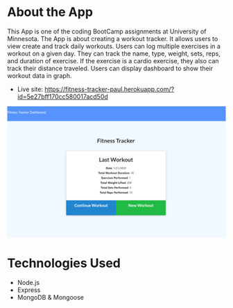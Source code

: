 # About the App

This App is one of the coding BootCamp assignments at University of Minnesota. The App is about creating a workout tracker. It allows users to view create and track daily workouts. Users can log multiple exercises in a workout on a given day. They can track the name, type, weight, sets, reps, and duration of exercise. If the exercise is a cardio exercise, they also can track their distance traveled. Users can display dashboard to show their workout data in graph.

* Live site: https://fitness-tracker-paul.herokuapp.com/?id=5e27bff170cc580017acd50d

![Alt text](./public/images/workout.png?raw=true "App Screenshot")


# Technologies Used

* Node.js
* Express
* MongoDB & Mongoose


